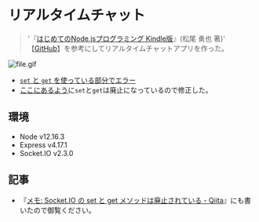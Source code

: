 # リアルタイムチャット

> '『[はじめてのNode.jsプログラミング Kindle版](https://www.amazon.co.jp/%E3%81%AF%E3%81%98%E3%82%81%E3%81%A6%E3%81%AENode-js%E3%83%97%E3%83%AD%E3%82%B0%E3%83%A9%E3%83%9F%E3%83%B3%E3%82%B0-%E6%9D%BE%E5%B0%BE-%E5%8B%87%E4%B9%9F-ebook/dp/B00B2SKE8M/ref=sr_1_1?__mk_ja_JP=%E3%82%AB%E3%82%BF%E3%82%AB%E3%83%8A&dchild=1&keywords=socket.io&qid=1589086272&s=digital-text&sr=1-1)』(松尾 勇也 著)' 【[GitHub](https://github.com/niusounds/easy-chat)】を参考にしてリアルタイムチャットアプリを作った。

![file.gif](https://qiita-image-store.s3.ap-northeast-1.amazonaws.com/0/230954/cc661f3c-9ff1-144f-5d38-2bdfa602469f.gif)


- [`set` と `get` を使っている部分でエラー](https://github.com/niusounds/easy-chat/blob/963446a85ff702984c8e706ef5ab58a1aa9ed948/server.js#L13-L35)
- [ここにあるよう](https://stackoverflow.com/questions/10360110/socket-io-socket-set-and-socket-get-what-is-the-callback-argument-for#answer-24393900)に`set`と`get`は廃止になっているので修正した。

## 環境

- Node v12.16.3
- Express v4.17.1
- Socket.IO v2.3.0

## 記事
- 『[メモ: Socket.IO の set と get メソッドは廃止されている - Qiita](https://qiita.com/toshikisugiyama/items/2512751b25b835dd782e)』にも書いたので御覧ください。

